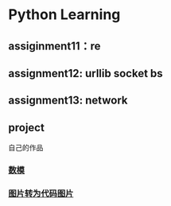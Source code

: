 # Python Learning

## assiginment11：re

## assignment12: urllib socket bs

## assignment13: network

## project

自己的作品

### [数模](https://gitee.com/merak0514/python/tree/master/mathematical_modeling)

### [图片转为代码图片](https://gitee.com/merak0514/python/tree/master/project/picture_to_asciiPicture)
